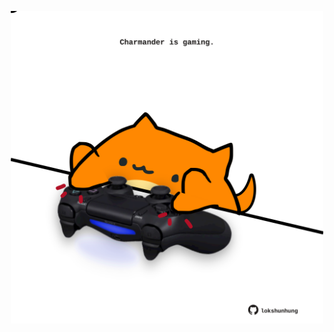 <!-- built at 25/05/2022, 18:00:57 UTC -->
<p align="center">
  <img width="500" height="500" src="./ReadmeImage.svg">
</p>
